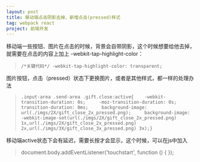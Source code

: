```yaml
---
layout: post
title: 移动端点击阴影去掉、新增点击(pressed)样式
tag: webpack react
project: 前端开发
---
```


移动端一些按钮、图片在点击的时候，背景会自带阴影，这个时候想要给他去掉，就需要在点击的内容上加上 -webkit-tap-highlight-color：
>  `/*关键代码*/
  -webkit-tap-highlight-color: transparent;`

图片按钮，点击（pressed）状态下更换图片，或者是其他样式，都一样的处理办法
> `
.input-area .send-area .gift.close:active{   
 -webkit-transition-duration: 0s;    
-moz-transition-duration: 0s;    
transition-duration: 0ms;    
background-image: url(./imgs/2X/gift_close_2x_pressed.png);    
background-image: -webkit-image-set(url(./imgs/2X/gift_close_2x_pressed.png) 1x,url(./imgs/2X/gift_close_2x_pressed.png) 2x,url(./imgs/3X/gift_close_3x_pressed.png) 3x);}
`

移动端active状态下会有延迟，需要长按才会显示，这个时候，可以在js中加入
> document.body.addEventListener('touchstart', function () { });
